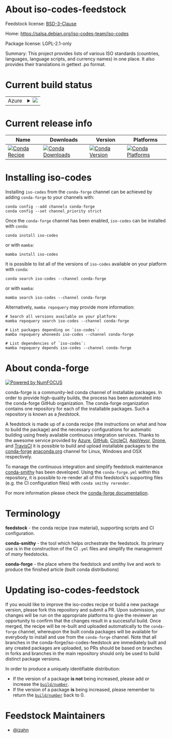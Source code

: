 About iso-codes-feedstock
=========================

Feedstock license: [BSD-3-Clause](https://github.com/conda-forge/iso-codes-feedstock/blob/main/LICENSE.txt)

Home: https://salsa.debian.org/iso-codes-team/iso-codes

Package license: LGPL-2.1-only

Summary: This project provides lists of various ISO standards (countries, languages, language scripts, and currency names) in one place. It also provides their translations in gettext .po format.

Current build status
====================


<table>
    
  <tr>
    <td>Azure</td>
    <td>
      <details>
        <summary>
          <a href="https://dev.azure.com/conda-forge/feedstock-builds/_build/latest?definitionId=14322&branchName=main">
            <img src="https://dev.azure.com/conda-forge/feedstock-builds/_apis/build/status/iso-codes-feedstock?branchName=main">
          </a>
        </summary>
        <table>
          <thead><tr><th>Variant</th><th>Status</th></tr></thead>
          <tbody><tr>
              <td>linux_64</td>
              <td>
                <a href="https://dev.azure.com/conda-forge/feedstock-builds/_build/latest?definitionId=14322&branchName=main">
                  <img src="https://dev.azure.com/conda-forge/feedstock-builds/_apis/build/status/iso-codes-feedstock?branchName=main&jobName=linux&configuration=linux%20linux_64_" alt="variant">
                </a>
              </td>
            </tr>
          </tbody>
        </table>
      </details>
    </td>
  </tr>
</table>

Current release info
====================

| Name | Downloads | Version | Platforms |
| --- | --- | --- | --- |
| [![Conda Recipe](https://img.shields.io/badge/recipe-iso--codes-green.svg)](https://anaconda.org/conda-forge/iso-codes) | [![Conda Downloads](https://img.shields.io/conda/dn/conda-forge/iso-codes.svg)](https://anaconda.org/conda-forge/iso-codes) | [![Conda Version](https://img.shields.io/conda/vn/conda-forge/iso-codes.svg)](https://anaconda.org/conda-forge/iso-codes) | [![Conda Platforms](https://img.shields.io/conda/pn/conda-forge/iso-codes.svg)](https://anaconda.org/conda-forge/iso-codes) |

Installing iso-codes
====================

Installing `iso-codes` from the `conda-forge` channel can be achieved by adding `conda-forge` to your channels with:

```
conda config --add channels conda-forge
conda config --set channel_priority strict
```

Once the `conda-forge` channel has been enabled, `iso-codes` can be installed with `conda`:

```
conda install iso-codes
```

or with `mamba`:

```
mamba install iso-codes
```

It is possible to list all of the versions of `iso-codes` available on your platform with `conda`:

```
conda search iso-codes --channel conda-forge
```

or with `mamba`:

```
mamba search iso-codes --channel conda-forge
```

Alternatively, `mamba repoquery` may provide more information:

```
# Search all versions available on your platform:
mamba repoquery search iso-codes --channel conda-forge

# List packages depending on `iso-codes`:
mamba repoquery whoneeds iso-codes --channel conda-forge

# List dependencies of `iso-codes`:
mamba repoquery depends iso-codes --channel conda-forge
```


About conda-forge
=================

[![Powered by
NumFOCUS](https://img.shields.io/badge/powered%20by-NumFOCUS-orange.svg?style=flat&colorA=E1523D&colorB=007D8A)](https://numfocus.org)

conda-forge is a community-led conda channel of installable packages.
In order to provide high-quality builds, the process has been automated into the
conda-forge GitHub organization. The conda-forge organization contains one repository
for each of the installable packages. Such a repository is known as a *feedstock*.

A feedstock is made up of a conda recipe (the instructions on what and how to build
the package) and the necessary configurations for automatic building using freely
available continuous integration services. Thanks to the awesome service provided by
[Azure](https://azure.microsoft.com/en-us/services/devops/), [GitHub](https://github.com/),
[CircleCI](https://circleci.com/), [AppVeyor](https://www.appveyor.com/),
[Drone](https://cloud.drone.io/welcome), and [TravisCI](https://travis-ci.com/)
it is possible to build and upload installable packages to the
[conda-forge](https://anaconda.org/conda-forge) [anaconda.org](https://anaconda.org/)
channel for Linux, Windows and OSX respectively.

To manage the continuous integration and simplify feedstock maintenance
[conda-smithy](https://github.com/conda-forge/conda-smithy) has been developed.
Using the ``conda-forge.yml`` within this repository, it is possible to re-render all of
this feedstock's supporting files (e.g. the CI configuration files) with ``conda smithy rerender``.

For more information please check the [conda-forge documentation](https://conda-forge.org/docs/).

Terminology
===========

**feedstock** - the conda recipe (raw material), supporting scripts and CI configuration.

**conda-smithy** - the tool which helps orchestrate the feedstock.
                   Its primary use is in the construction of the CI ``.yml`` files
                   and simplify the management of *many* feedstocks.

**conda-forge** - the place where the feedstock and smithy live and work to
                  produce the finished article (built conda distributions)


Updating iso-codes-feedstock
============================

If you would like to improve the iso-codes recipe or build a new
package version, please fork this repository and submit a PR. Upon submission,
your changes will be run on the appropriate platforms to give the reviewer an
opportunity to confirm that the changes result in a successful build. Once
merged, the recipe will be re-built and uploaded automatically to the
`conda-forge` channel, whereupon the built conda packages will be available for
everybody to install and use from the `conda-forge` channel.
Note that all branches in the conda-forge/iso-codes-feedstock are
immediately built and any created packages are uploaded, so PRs should be based
on branches in forks and branches in the main repository should only be used to
build distinct package versions.

In order to produce a uniquely identifiable distribution:
 * If the version of a package **is not** being increased, please add or increase
   the [``build/number``](https://docs.conda.io/projects/conda-build/en/latest/resources/define-metadata.html#build-number-and-string).
 * If the version of a package **is** being increased, please remember to return
   the [``build/number``](https://docs.conda.io/projects/conda-build/en/latest/resources/define-metadata.html#build-number-and-string)
   back to 0.

Feedstock Maintainers
=====================

* [@izahn](https://github.com/izahn/)

